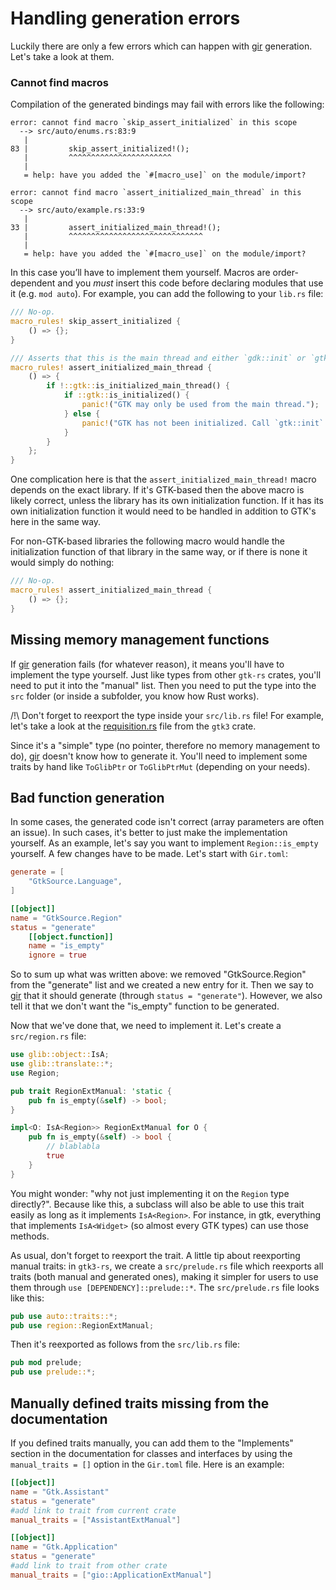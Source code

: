 # Handling generation errors

Luckily there are only a few errors which can happen with [gir] generation. Let's take a look at them.

### Cannot find macros

Compilation of the generated bindings may fail with errors like the following:

```console
error: cannot find macro `skip_assert_initialized` in this scope
  --> src/auto/enums.rs:83:9
   |
83 |         skip_assert_initialized!();
   |         ^^^^^^^^^^^^^^^^^^^^^^^
   |
   = help: have you added the `#[macro_use]` on the module/import?

error: cannot find macro `assert_initialized_main_thread` in this scope
  --> src/auto/example.rs:33:9
   |
33 |         assert_initialized_main_thread!();
   |         ^^^^^^^^^^^^^^^^^^^^^^^^^^^^^^
   |
   = help: have you added the `#[macro_use]` on the module/import?
```

In this case you’ll have to implement them yourself. Macros are order-dependent and you *must* insert this code before declaring modules that use it (e.g. `mod auto`). For example, you can add the following to your `lib.rs` file:

```rust
/// No-op.
macro_rules! skip_assert_initialized {
    () => {};
}

/// Asserts that this is the main thread and either `gdk::init` or `gtk::init` has been called.
macro_rules! assert_initialized_main_thread {
    () => {
        if !::gtk::is_initialized_main_thread() {
            if ::gtk::is_initialized() {
                panic!("GTK may only be used from the main thread.");
            } else {
                panic!("GTK has not been initialized. Call `gtk::init` first.");
            }
        }
    };
}
```


One complication here is that the `assert_initialized_main_thread!` macro depends on the exact library. If it's GTK-based then the above macro is likely correct, unless the library has its own initialization function. If it has its own initialization function it would need to be handled in addition to GTK's here in the same way.

For non-GTK-based libraries the following macro would handle the initialization function of that library in the same way, or if there is none it would simply do nothing:

```rust
/// No-op.
macro_rules! assert_initialized_main_thread {
    () => {};
}
```

## Missing memory management functions

If [gir] generation fails (for whatever reason), it means you'll have to implement the type yourself. Just like types from other `gtk-rs` crates, you'll need to put it into the "manual" list. Then you need to put the type into the `src` folder (or inside a subfolder, you know how Rust works).

/!\ Don't forget to reexport the type inside your `src/lib.rs` file! For example, let's take a look at the [requisition.rs](https://github.com/gtk-rs/gtk3-rs/blob/master/gtk/src/requisition.rs) file from the `gtk3` crate.

Since it's a "simple" type (no pointer, therefore no memory management to do), [gir] doesn't know how to generate it. You'll need to implement some traits by hand like `ToGlibPtr` or `ToGlibPtrMut` (depending on your needs).

## Bad function generation
In some cases, the generated code isn't correct (array parameters are often an issue). In such cases, it's better to just make the implementation yourself. As an example, let's say you want to implement `Region::is_empty` yourself. A few changes have to be made. Let's start with `Gir.toml`:

```toml
generate = [
    "GtkSource.Language",
]

[[object]]
name = "GtkSource.Region"
status = "generate"
    [[object.function]]
    name = "is_empty"
    ignore = true
```

So to sum up what was written above: we removed "GtkSource.Region" from the "generate" list and we created a new entry for it. Then we say to [gir] that it should generate (through `status = "generate"`). However, we also tell it that we don't want the "is_empty" function to be generated.

Now that we've done that, we need to implement it. Let's create a `src/region.rs` file:

```rust
use glib::object::IsA;
use glib::translate::*;
use Region;

pub trait RegionExtManual: 'static {
    pub fn is_empty(&self) -> bool;
}

impl<O: IsA<Region>> RegionExtManual for O {
    pub fn is_empty(&self) -> bool {
        // blablabla
        true
    }
}
```

You might wonder: "why not just implementing it on the `Region` type directly?". Because like this, a subclass will also be able to use this trait easily as long as it implements `IsA<Region>`. For instance, in gtk, everything that implements `IsA<Widget>` (so almost every GTK types) can use those methods.

As usual, don't forget to reexport the trait. A little tip about reexporting manual traits: in `gtk3-rs`, we create a `src/prelude.rs` file which reexports all traits (both manual and generated ones), making it simpler for users to use them through `use [DEPENDENCY]::prelude::*`. The `src/prelude.rs` file looks like this:

```rust
pub use auto::traits::*;
pub use region::RegionExtManual;
```

Then it's reexported as follows from the `src/lib.rs` file:

```rust
pub mod prelude;
pub use prelude::*;
```

## Manually defined traits missing from the documentation
If you defined traits manually, you can add them to the "Implements" section in the documentation for classes and interfaces by using the `manual_traits = []` option in the `Gir.toml` file. Here is an example:

```toml
[[object]]
name = "Gtk.Assistant"
status = "generate"
#add link to trait from current crate
manual_traits = ["AssistantExtManual"]

[[object]]
name = "Gtk.Application"
status = "generate"
#add link to trait from other crate
manual_traits = ["gio::ApplicationExtManual"]
```


[gir]: https://github.com/gtk-rs/gir
